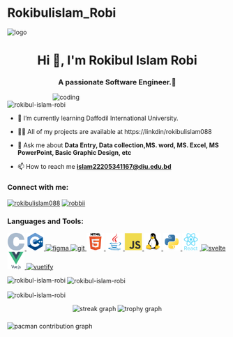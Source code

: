 # Rokibulislam_Robi
![logo](https://github.com/Rokibul-Islam-Robi/Rokibulislam_Robi/blob/main/Github%20Banner.png)
<h1 align="center">Hi 👋, I'm Rokibul Islam Robi</h1>
<h3 align="center">A passionate Software Engineer.🚀</h3>
</div>
<img align="right" alt="coding" width="400" src="https://img.freepik.com/premium-photo/web-developer-mascot-company-logo-line-art-generative-ai_934475-12202.jpg">

<p align="left"> <img src="https://komarev.com/ghpvc/?username=rokibul-islam-robi&label=Profile%20views&color=0e75b6&style=flat" alt="rokibul-islam-robi" /> </p>



- 🌱 I’m currently learning Daffodil International University.

- 👨‍💻 All of my projects are available at https://linkdin/rokibulislam088

- 💬 Ask me about **Data Entry, Data collection,MS. word, MS. Excel, MS PowerPoint, Basic Graphic Design, etc**

- 📫 How to reach me **islam22205341167@diu.edu.bd**

<h3 align="left">Connect with me:</h3>
<p align="left">
<a href="https://linkedin.com/in/rokibulislam088" target="blank"><img align="center" src="https://raw.githubusercontent.com/rahuldkjain/github-profile-readme-generator/master/src/images/icons/Social/linked-in-alt.svg" alt="rokibulislam088" height="30" width="40" /></a>
<a href="https://fb.com/robbii" target="blank"><img align="center" src="https://raw.githubusercontent.com/rahuldkjain/github-profile-readme-generator/master/src/images/icons/Social/facebook.svg" alt="robbii" height="30" width="40" /></a>
</p>

<h3 align="left">Languages and Tools:</h3>
<p align="left"> <a href="https://www.cprogramming.com/" target="_blank" rel="noreferrer"> <img src="https://raw.githubusercontent.com/devicons/devicon/master/icons/c/c-original.svg" alt="c" width="40" height="40"/> </a> <a href="https://www.w3schools.com/cpp/" target="_blank" rel="noreferrer"> <img src="https://raw.githubusercontent.com/devicons/devicon/master/icons/cplusplus/cplusplus-original.svg" alt="cplusplus" width="40" height="40"/> </a> <a href="https://www.figma.com/" target="_blank" rel="noreferrer"> <img src="https://www.vectorlogo.zone/logos/figma/figma-icon.svg" alt="figma" width="40" height="40"/> </a> <a href="https://git-scm.com/" target="_blank" rel="noreferrer"> <img src="https://www.vectorlogo.zone/logos/git-scm/git-scm-icon.svg" alt="git" width="40" height="40"/> </a> <a href="https://www.w3.org/html/" target="_blank" rel="noreferrer"> <img src="https://raw.githubusercontent.com/devicons/devicon/master/icons/html5/html5-original-wordmark.svg" alt="html5" width="40" height="40"/> </a> <a href="https://www.java.com" target="_blank" rel="noreferrer"> <img src="https://raw.githubusercontent.com/devicons/devicon/master/icons/java/java-original.svg" alt="java" width="40" height="40"/> </a> <a href="https://developer.mozilla.org/en-US/docs/Web/JavaScript" target="_blank" rel="noreferrer"> <img src="https://raw.githubusercontent.com/devicons/devicon/master/icons/javascript/javascript-original.svg" alt="javascript" width="40" height="40"/> </a> <a href="https://www.linux.org/" target="_blank" rel="noreferrer"> <img src="https://raw.githubusercontent.com/devicons/devicon/master/icons/linux/linux-original.svg" alt="linux" width="40" height="40"/> </a> <a href="https://www.python.org" target="_blank" rel="noreferrer"> <img src="https://raw.githubusercontent.com/devicons/devicon/master/icons/python/python-original.svg" alt="python" width="40" height="40"/> </a> <a href="https://reactjs.org/" target="_blank" rel="noreferrer"> <img src="https://raw.githubusercontent.com/devicons/devicon/master/icons/react/react-original-wordmark.svg" alt="react" width="40" height="40"/> </a> <a href="https://svelte.dev" target="_blank" rel="noreferrer"> <img src="https://upload.wikimedia.org/wikipedia/commons/1/1b/Svelte_Logo.svg" alt="svelte" width="40" height="40"/> </a> <a href="https://vuejs.org/" target="_blank" rel="noreferrer"> <img src="https://raw.githubusercontent.com/devicons/devicon/master/icons/vuejs/vuejs-original-wordmark.svg" alt="vuejs" width="40" height="40"/> </a> <a href="https://vuetifyjs.com/en/" target="_blank" rel="noreferrer"> <img src="https://bestofjs.org/logos/vuetify.svg" alt="vuetify" width="40" height="40"/> </a> </p>

<p><img align="left" src="https://github-readme-stats.vercel.app/api/top-langs?username=rokibul-islam-robi&show_icons=true&locale=en&layout=compact" alt="rokibul-islam-robi" /></p>

<p>&nbsp;<img align="center" src="https://github-readme-stats.vercel.app/api?username=rokibul-islam-robi&show_icons=true&locale=en" alt="rokibul-islam-robi" /></p>

<p><img align="center" src="https://github-readme-streak-stats.herokuapp.com/?user=rokibul-islam-robi&" alt="rokibul-islam-robi" /></p>



<div align="center">
  <img src="https://streak-stats.demolab.com?user=Rokibul-Islam-Robi&locale=en&mode=daily&theme=dracula&hide_border=false&border_radius=5&order=3" height="150" alt="streak graph"  />
  <img src="https://github-profile-trophy.vercel.app?username=Rokibul-Islam-Robi&theme=dracula&column=-1&row=1&margin-w=8&margin-h=8&no-bg=false&no-frame=false&order=4" height="150" alt="trophy graph"  />
</div>

###

<picture>
  <source media="(prefers-color-scheme: dark)" srcset="https://raw.githubusercontent.com/Rokibul-Islam-Robi/Rokibul-Islam-Robi/output/pacman-contribution-graph-dark.svg">
  <source media="(prefers-color-scheme: light)" srcset="https://raw.githubusercontent.com/Rokibul-Islam-Robi/Rokibul-Islam-Robi/output/pacman-contribution-graph.svg">
  <img alt="pacman contribution graph" src="https://raw.githubusercontent.com/maurodesouza/maurodesouza/output/pacman-contribution-graph.svg">
</picture>

###
